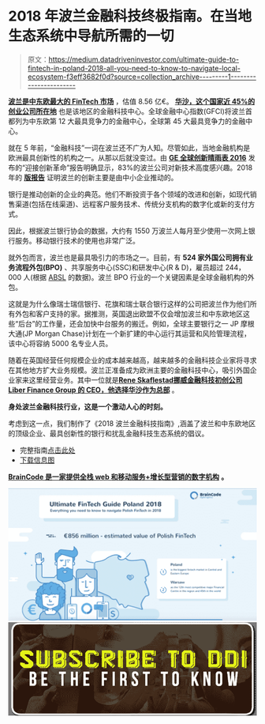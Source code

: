 # 2018 年波兰金融科技终极指南。在当地生态系统中导航所需的一切

> 原文：<https://medium.datadriveninvestor.com/ultimate-guide-to-fintech-in-poland-2018-all-you-need-to-know-to-navigate-local-ecosystem-f3eff3682f0d?source=collection_archive---------1----------------------->

[**波兰是中东欧最大的 FinTech 市场**](https://www2.deloitte.com/content/dam/Deloitte/global/Documents/About-Deloitte/central-europe/ce-fintech-in-cee-region-2016.pdf) ，估值 8.56 亿€。 [**华沙，这个国家近 45%的创业公司所在地**](https://www.linkedin.com/pulse/whats-hot-poland/) 也是该地区的金融科技中心。全球金融中心指数(GFCI)将波兰首都列为中东欧第 12 大最具竞争力的金融中心，全球第 45 大最具竞争力的金融中心。

就在 5 年前，“金融科技”一词在波兰还不广为人知。尽管如此，当地金融机构是欧洲最具创新性的机构之一。从那以后就没变过。由 [**GE 全球创新晴雨表 2016**](https://www.ge.com/reports/innovation-barometer-2016/) 发布的“迎接创新革命”报告明确显示，83%的波兰公司对新技术高度感兴趣。2018 年的 [**版报告**](https://s3.amazonaws.com/dsg.files.app.content.prod/gereports/wp-content/uploads/2018/02/12141110/GE_Global_Innovation_Barometer_2018-Full_Report.pdf) 证明波兰的创新主要是由中小企业推动的。

银行是推动创新的企业的典范。他们不断投资于各个领域的改进和创新，如现代销售渠道(包括在线渠道)、远程客户服务技术、传统分支机构的数字化或新的支付方式。

因此，根据波兰银行协会的数据，大约有 1550 万波兰人每月至少使用一次网上银行服务。移动银行技术的使用也非常广泛。

就外包而言，波兰也是最具吸引力的市场之一。目前，有 **524 家外国公司拥有业务流程外包(BPO)** 、共享服务中心(SSC)和研发中心(R & D)，雇员超过 244，000 人(根据 [ABSL](http://absl.pl/publications/) 的数据)。波兰 BPO 行业的一个关键因素是全球金融机构的外包。

这就是为什么像瑞士瑞信银行、花旗和瑞士联合银行这样的公司把波兰作为他们所有外包和客户支持的家。据推测，英国退出欧盟不仅会增加波兰和中东欧地区这些“后台”的工作量，还会加快中台服务的搬迁。例如，全球主要银行之一 JP 摩根大通(JP Morgan Chase)计划在一个新扩建的中心运行其运营和风险管理流程，该中心将容纳 5000 名专业人员。

随着在英国经营任何规模企业的成本越来越高，越来越多的金融科技企业家将寻求在其他地方扩大业务规模。波兰正准备成为欧洲主要的金融科技中心，吸引外国企业家来这里经营业务。其中一位就是[**Rene Skaflestad**](https://www.linkedin.com/in/reneskaflestad/)[**挪威金融科技初创公司 Liber Finance Group 的 CEO，他选择华沙作为总部**](http://www.cushmanwakefield.pl/en-gb/news/2016/08/norwegian-company-libertech-opens-its-office-in-poland) 。

**身处波兰金融科技行业，这是一个激动人心的时刻。**

考虑到这一点，我们制作了《2018 波兰金融科技指南》,涵盖了波兰和中东欧地区的顶级企业、最具创新性的银行和扰乱金融科技生态系统的倡议。

*   完整指南[点击此处](https://braincode.xyz/blog/fintech-guide-poland/)
*   [下载信息图](http://www.paywithapost.de/pay?id=49cf3a58-8f1b-43d5-9e3c-1ff6611ccfc3)

[**BrainCode 是一家提供全栈 web 和移动服务+增长型营销的数字机构**](https://braincode.xyz/) **。**

![](img/c58e08433d895afeaec32dd587bc9eec.png)[![](img/b6f926ec4f9727dcfb41809c9f59a85e.png)](http://eepurl.com/dw5NFP)
